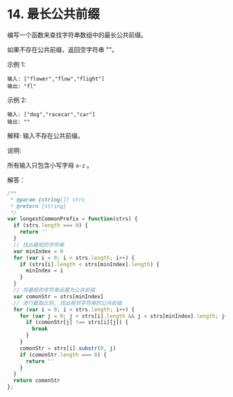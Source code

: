 # 14. 最长公共前缀
编写一个函数来查找字符串数组中的最长公共前缀。

如果不存在公共前缀，返回空字符串 ""。

示例 1:
```
输入: ["flower","flow","flight"]
输出: "fl"
```
示例 2:
```
输入: ["dog","racecar","car"]
输出: ""
```

解释: 输入不存在公共前缀。

说明:

所有输入只包含小写字母 `a-z` 。

解答：
```javascript
/**
 * @param {string[]} strs
 * @return {string}
 */
var longestCommonPrefix = function(strs) {
  if (strs.length === 0) {
    return ''
  }
  // 找出最短的字符串
  var minIndex = 0
  for (var i = 0; i < strs.length; i++) {
    if (strs[i].length < strs[minIndex].length) {
      minIndex = i
    }
  }
  // 将最短的字符串设置为公共前缀
  var comonStr = strs[minIndex]
  // 进行截取比较, 找出相邻字符串的公共前缀
  for (var i = 0; i < strs.length; i++) {
    for (var j = 0; j < strs[i].length && j < strs[minIndex].length; j++) {
      if (comonStr[j] !== strs[i][j]) {
        break
      }
    }
    comonStr = strs[i].substr(0, j)
    if (comonStr.length === 0) {
      return ''
    }
  }
  return comonStr
};
```